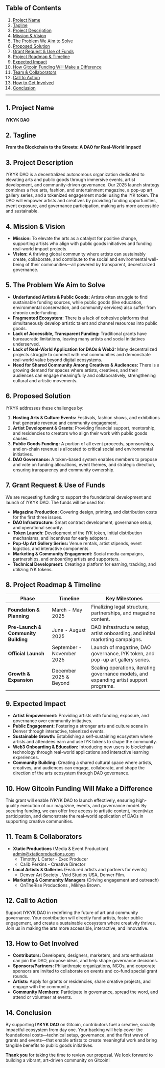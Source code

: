 ## Table of Contents

1. [Project Name](https://chatgpt.com/g/g-p-67c77fe5b2788191be2c78bf8923e831-iykyk/c/67cb4115-bec4-800d-ad27-313e4cd19f42#1-project-name)
2. [Tagline](https://chatgpt.com/g/g-p-67c77fe5b2788191be2c78bf8923e831-iykyk/c/67cb4115-bec4-800d-ad27-313e4cd19f42#2-tagline)
3. [Project Description](https://chatgpt.com/g/g-p-67c77fe5b2788191be2c78bf8923e831-iykyk/c/67cb4115-bec4-800d-ad27-313e4cd19f42#3-project-description)
4. [Mission & Vision](https://chatgpt.com/g/g-p-67c77fe5b2788191be2c78bf8923e831-iykyk/c/67cb4115-bec4-800d-ad27-313e4cd19f42#4-mission--vision)
5. [The Problem We Aim to Solve](https://chatgpt.com/g/g-p-67c77fe5b2788191be2c78bf8923e831-iykyk/c/67cb4115-bec4-800d-ad27-313e4cd19f42#5-the-problem-we-aim-to-solve)
6. [Proposed Solution](https://chatgpt.com/g/g-p-67c77fe5b2788191be2c78bf8923e831-iykyk/c/67cb4115-bec4-800d-ad27-313e4cd19f42#6-proposed-solution)
7. [Grant Request & Use of Funds](https://chatgpt.com/g/g-p-67c77fe5b2788191be2c78bf8923e831-iykyk/c/67cb4115-bec4-800d-ad27-313e4cd19f42#7-grant-request--use-of-funds)
8. [Project Roadmap & Timeline](https://chatgpt.com/g/g-p-67c77fe5b2788191be2c78bf8923e831-iykyk/c/67cb4115-bec4-800d-ad27-313e4cd19f42#8-project-roadmap--timeline)
9. [Expected Impact](https://chatgpt.com/g/g-p-67c77fe5b2788191be2c78bf8923e831-iykyk/c/67cb4115-bec4-800d-ad27-313e4cd19f42#9-expected-impact)
10. [How Gitcoin Funding Will Make a Difference](https://chatgpt.com/g/g-p-67c77fe5b2788191be2c78bf8923e831-iykyk/c/67cb4115-bec4-800d-ad27-313e4cd19f42#10-how-gitcoin-funding-will-make-a-difference)
11. [Team & Collaborators](https://chatgpt.com/g/g-p-67c77fe5b2788191be2c78bf8923e831-iykyk/c/67cb4115-bec4-800d-ad27-313e4cd19f42#11-team--collaborators)
12. [Call to Action](https://chatgpt.com/g/g-p-67c77fe5b2788191be2c78bf8923e831-iykyk/c/67cb4115-bec4-800d-ad27-313e4cd19f42#12-call-to-action)
13. [How to Get Involved](https://chatgpt.com/g/g-p-67c77fe5b2788191be2c78bf8923e831-iykyk/c/67cb4115-bec4-800d-ad27-313e4cd19f42#13-how-to-get-involved)
14. [Conclusion](https://chatgpt.com/g/g-p-67c77fe5b2788191be2c78bf8923e831-iykyk/c/67cb4115-bec4-800d-ad27-313e4cd19f42#14-conclusion)

---

## **1. Project Name**

**IYKYK DAO**

## **2. Tagline**

**From the Blockchain to the Streets: A DAO for Real-World Impact!**

## **3. Project Description**

IYKYK DAO is a decentralized autonomous organization dedicated to elevating arts and public goods through immersive events, artist development, and community-driven governance. Our 2025 launch strategy combines a free arts, fashion, and entertainment magazine, a pop-up art gallery series, and a tokenized engagement model using the IYK token. The DAO will empower artists and creatives by providing funding opportunities, event exposure, and governance participation, making arts more accessible and sustainable.

## **4. Mission & Vision**

- **Mission:** To elevate the arts as a catalyst for positive change, supporting artists who align with public goods initiatives and funding real-world impact projects.
- **Vision:** A thriving global community where artists can sustainably create, collaborate, and contribute to the social and environmental well-being of their communities—all powered by transparent, decentralized governance.

## **5. The Problem We Aim to Solve**

- **Underfunded Artists & Public Goods:** Artists often struggle to find sustainable funding sources, while public goods (like education, environmental conservation, and community services) also suffer from chronic underfunding.
- **Fragmented Ecosystem:** There is a lack of cohesive platforms that simultaneously develop artistic talent and channel resources into public goods.
- **Lack of Accessible, Transparent Funding:** Traditional grants have bureaucratic limitations, leaving many artists and social initiatives underserved.
- **Lack of Real-World Application for DAOs & Web3:** Many decentralized projects struggle to connect with real communities and demonstrate real-world value beyond digital ecosystems.
- **Need for Shared Community Among Creatives & Audiences:** There is a growing demand for spaces where artists, creatives, and their audiences can engage meaningfully and collaboratively, strengthening cultural and artistic movements.

## **6. Proposed Solution**

IYKYK addresses these challenges by:

1. **Hosting Arts & Culture Events:** Festivals, fashion shows, and exhibitions that generate revenue and community engagement.
2. **Artist Development & Grants:** Providing financial support, mentorship, and residencies to creators who align their work with public goods causes.
3. **Public Goods Funding:** A portion of all event proceeds, sponsorships, and on-chain revenue is allocated to critical social and environmental initiatives.
4. **DAO Governance:** A token-based system enables members to propose and vote on funding allocations, event themes, and strategic direction, ensuring transparency and community ownership.

## **7. Grant Request & Use of Funds**

We are requesting funding to support the foundational development and launch of IYKYK DAO. The funds will be used for:

- **Magazine Production:** Covering design, printing, and distribution costs for the first three issues.
- **DAO Infrastructure:** Smart contract development, governance setup, and operational security.
- **Token Launch:** Development of the IYK token, initial distribution mechanisms, and incentives for early adopters.
- **Pop-Up Art Gallery Series:** Venue rentals, artist stipends, event logistics, and interactive components.
- **Marketing & Community Engagement:** Social media campaigns, partnerships, and onboarding artists and supporters.
- **Technical Development:** Creating a platform for earning, tracking, and utilizing IYK tokens.

## **8. Project Roadmap & Timeline**

| Phase | Timeline | Key Milestones |
| --- | --- | --- |
| **Foundation & Planning** | March - May 2025 | Finalizing legal structure, partnerships, and magazine content. |
| **Pre-Launch & Community Building** | June - August 2025 | DAO infrastructure setup, artist onboarding, and initial marketing campaigns. |
| **Official Launch** | September - November 2025 | Launch of magazine, DAO governance, IYK token, and pop-up art gallery series. |
| **Growth & Expansion** | December 2025 & Beyond | Scaling operations, iterating governance models, and expanding artist support programs. |

## **9. Expected Impact**

- **Artist Empowerment:** Providing artists with funding, exposure, and governance over community initiatives.
- **Public Engagement:** Fostering a stronger arts and culture scene in Denver through interactive, tokenized events.
- **Sustainable Growth:** Establishing a self-sustaining ecosystem where artists and attendees earn and use IYK tokens to shape the community.
- **Web3 Onboarding & Education:** Introducing new users to blockchain technology through real-world applications and interactive learning experiences.
- **Community Building:** Creating a shared cultural space where artists, creatives, and audiences can engage, collaborate, and shape the direction of the arts ecosystem through DAO governance.

## **10. How Gitcoin Funding Will Make a Difference**

This grant will enable IYKYK DAO to launch effectively, ensuring high-quality execution of our magazine, events, and governance model. By securing funding, we can offer free access to artistic content, incentivize participation, and demonstrate the real-world application of DAOs in supporting creative communities.

## **11. Team & Collaborators**

- **Xtatic Productions** (Media & Event Production) admin@xtaticproductions.com
    - Timothy L Carter - Exec Producer
    - Calib Perkins - Creative Director
- **Local Artists & Galleries** (Featured artists and partners for events)
    - Denver Art Society , Void Studios USA, Denver Film.
- **Marketing & Community Managers** (Driving engagement and outreach)
    - OnTheRise Productions , Mikhya Brown.

## **12. Call to Action**

Support IYKYK DAO in redefining the future of art and community governance. Your contribution will directly fund artists, foster public engagement, and create a sustainable ecosystem where creativity thrives. Join us in making the arts more accessible, interactive, and innovative.

## **13. How to Get Involved**

- **Contributors:** Developers, designers, marketers, and arts enthusiasts can join the DAO, propose ideas, and help shape governance decisions.
- **Sponsors/Partners:** Philanthropic organizations, NGOs, and corporate sponsors are invited to collaborate on events and co-fund special grant rounds.
- **Artists:** Apply for grants or residencies, share creative projects, and engage with the community.
- **Community Members:** Participate in governance, spread the word, and attend or volunteer at events.

## **14. Conclusion**

By supporting **IYKYK DAO** on Gitcoin, contributors fuel a creative, socially impactful ecosystem from day one. Your backing will help cover the foundational costs—technical setup, governance, and the first wave of grants and events—that enable artists to create meaningful work and bring tangible benefits to public goods initiatives.

**Thank you** for taking the time to review our proposal. We look forward to building a vibrant, art-driven community on Gitcoin!
